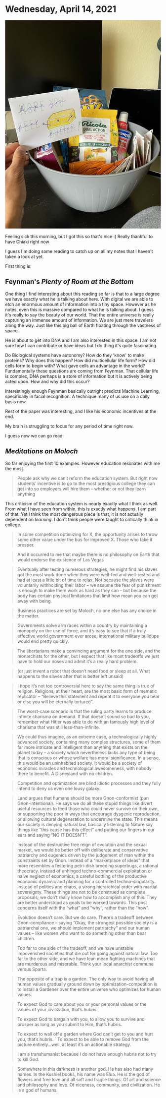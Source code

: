 # Wednesday, April 14, 2021

![](chiaki_basket.jpeg)

Feeling sick this morning, but I got this so that's nice :)
Really thankful to have Chiaki right now

I guess I'm doing some reading to catch up on all my notes
that I haven't taken a look at yet. 

First thing is:

## Feynman's *Plenty of Room at the Bottom*

One thing I find interesting about this reading so far is
that to a large degree we have exactly what he is talking
about here. With digital we are able to etch an 
enormous amount of information into a tiny space. However
as he notes, even this is massive compared to what he 
is talking about. I guess it's really to say the beauty
of our world. That the entire universe is really capturing
an immense amount of information. We are just mere
travelers along the way. Just like this big ball of Earth
floating through the vastness of space. 

He is about to get into DNA and I am also interested in
this space. I am not sure how I can contribute or have
ideas but I do thing it's quite fascinating. 

Do Biological systems have autonomy? How do they
'know' to make proteins? Why does this happen?
How did multicellular life form? How did cells
form to begin with? What gave cells an advantage
in the world? Fundamentally these questions are coming
from Feynman. That cellular life is complex, DNA
perhaps is a store of information but it is 
actively being acted upon. How and why did this
occur?

Interestingly enough Feynman basically outright predicts
Machine Learning, specifically in facial recognition. 
A technique many of us use on a daily basis now.

Rest of the paper was interesting, and I like his 
economic incentives at the end. 

My brain is struggling to focus for any period of time right now. 

I guess now we can go read:

## *Meditations on Moloch*

So far enjoying the first 10 examples. However
education resonates with me the most.

> People ask why we can’t reform the education
> system. But right now students’ incentive is
> to go to the most prestigious college they can
> get into so employers will hire them – whether
> or not they learn anything

This criticism of the education system is nearly
exactly what I think as well. From what I have
seen from within, this is exactly what happens.
I am part of that. Yet I think the most 
dangerous piece is that, it is not actually
dependent on *learning*. I don't think people
were taught to critically think in college.

> In some competition optimizing for X, the 
> opportunity arises to throw some other value
> under the bus for improved X. Those who take
> it prosper.


> And it occurred to me that maybe there is no
> philosophy on Earth that would endorse the 
> existence of Las Vegas

> Eventually after testing numerous strategies, he might find his slaves got the most work done when they were well-fed and well-rested and had at least a little bit of time to relax. Not because the slaves were voluntarily withholding their labor – we assume the fear of punishment is enough to make them work as hard as they can – but because the body has certain physical limitations that limit how mean you can get away with being.

> Business practices are set by Moloch, no one else has any choice in the matter.

> Governments solve arm races within a country by maintaining a monopoly on the use of force, and it’s easy to see that if a truly effective world government ever arose, international military buildups would end pretty quickly.

> The libertarians make a convincing argument for the one side, and the monarchists for the other, but I expect that like most tradeoffs we just have to hold our noses and admit it’s a really hard problem.

> (or just invent a robot that doesn’t need food or sleep at all. What happens to the slaves after that is better left unsaid)

> I hope it’s not too controversial here to say the same thing is true of religion. Religions, at their heart, are the most basic form of memetic replicator – “Believe this statement and repeat it to everyone you hear or else you will be eternally tortured”.

> The worst-case scenario is that the ruling party learns to produce infinite charisma on demand. If that doesn’t sound so bad to you, remember what Hitler was able to do with an famously high level of charisma that was still less-than-infinite.

> We could thus imagine, as an extreme case, a technologically highly advanced society, containing many complex structures, some of them far more intricate and intelligent than anything that exists on the planet today – a society which nevertheless lacks any type of being that is conscious or whose welfare has moral significance. In a sense, this would be an uninhabited society. It would be a society of economic miracles and technological awesomeness, with nobody there to benefit. A Disneyland with no children.

> Competition and optimization are blind idiotic processes and they fully intend to deny us even one lousy galaxy.

> Land argues that humans should be more Gnon-conformist (pun Gnon-intentional). He says we do all these stupid things like divert useful resources to feed those who could never survive on their own, or supporting the poor in ways that encourage dysgenic reproduction, or allowing cultural degeneration to undermine the state. This means our society is denying natural law, basically listening to Nature say things like “this cause has this effect” and putting our fingers in our ears and saying “NO IT DOESN’T”.

> Instead of the destructive free reign of evolution and the sexual market, we would be better off with deliberate and conservative patriarchy and eugenics driven by the judgement of man within the constraints set by Gnon. Instead of a “marketplace of ideas” that more resembles a festering petri-dish breeding superbugs, a rational theocracy. Instead of unhinged techno-commercial exploitation or naive neglect of economics, a careful bottling of the productive economic dynamic and planning for a controlled techno-singularity. Instead of politics and chaos, a strong hierarchical order with martial sovereignty. These things are not to be construed as complete proposals; we don’t really know how to accomplish any of this. They are better understood as goals to be worked towards. This post concerns itself with the “what” and “why”, rather than the “how”.

> Evolution doesn’t care. But we do care. There’s a tradeoff between Gnon-compliance – saying “Okay, the strongest possible society is a patriarchal one, we should implement patriarchy” and our human values – like women who want to do something other than bear children.
>
> Too far to one side of the tradeoff, and we have unstable impoverished societies that die out for going against natural law. Too far to the other side, and we have lean mean fighting machines that are murderous and miserable. Think your local anarchist commune versus Sparta.

> The opposite of a trap is a garden. The only way to avoid having all human values gradually ground down by optimization-competition is to install a Gardener over the entire universe who optimizes for human values.

> To expect God to care about you or your personal values or the values of your civilization, that’s hubris.
>
>To expect God to bargain with you, to allow you to survive and prosper as long as you submit to Him, that’s hubris.
>
>To expect to wall off a garden where God can’t get to you and hurt you, that’s hubris.
>`
>To expect to be able to remove God from the picture entirely…well, at least it’s an actionable strategy.
>
>I am a transhumanist because I do not have enough hubris not to try to kill God.

> Somewhere in this darkness is another god. He has also had many names. In the Kushiel books, his name was Elua. He is the god of flowers and free love and all soft and fragile things. Of art and science and philosophy and love. Of niceness, community, and civilization. He is a god of humans.
